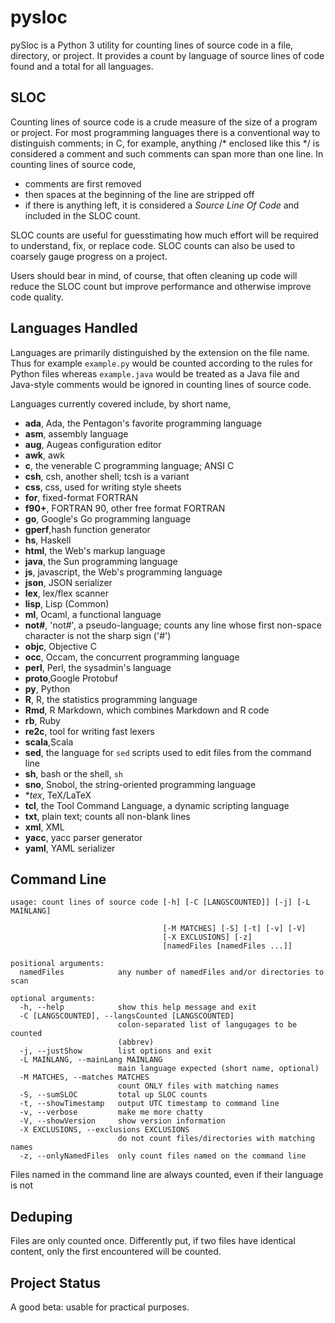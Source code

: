 <h1 class="libTop">pysloc</h1>

pySloc is a Python 3 utility for counting lines of source code in a file,
directory,
or project.  It provides a count by language of source lines of code found
and a total for all languages.

## SLOC

Counting lines of source code is a crude measure of the size of a program
or project.  For most programming languages there is a conventional way
to distinguish
comments; in C, for example, anything /* enclosed like this */ is considered
a comment and such comments can span more than one line.  In counting lines
of source code,

* comments are first removed
* then spaces at the beginning of the line are stripped off
* if there is anything left, it is considered a *Source Line Of Code*
and included in the SLOC count.

SLOC counts are useful for guesstimating how much effort will be required
to understand, fix, or replace code.  SLOC counts can also be used to coarsely
gauge progress on a project.

Users should bear in mind, of course, that often cleaning up code will
reduce the SLOC count but improve performance and otherwise improve code
quality.

## Languages Handled

Languages are primarily distinguished by the extension on the file name.
Thus for example `example.py` would be counted according to the rules for
Python files whereas `example.java` would be treated as a Java file and
Java-style comments would be ignored in counting lines of source code.

Languages currently covered include, by short name,

* **ada**,  Ada, the Pentagon's favorite programming language
* **asm**,	assembly language
* **aug**,	Augeas configuration editor
* **awk**,	awk
* **c**,	the venerable C programming language; ANSI C
* **csh**,	csh, another shell; tcsh is a variant
* **css**,	css, used for writing style sheets
* **for**,  fixed-format FORTRAN
* **f90+**, FORTRAN 90, other free format FORTRAN
* **go**,	Google's Go programming language
* **gperf**,hash function generator
* **hs**,	Haskell
* **html**,	the Web's markup language
* **java**,	the Sun programming language
* **js**,	javascript, the Web's programming language
* **json**,	JSON serializer
* **lex**,	lex/flex scanner
* **lisp**, Lisp (Common)
* **ml**,	Ocaml, a functional language
* **not#**,	'not#', a pseudo-language; counts any line whose first non-space character is not the sharp sign ('#')
* **objc**, Objective C
* **occ**,	Occam, the concurrent programming language
* **perl**,	Perl, the sysadmin's language
* **proto**,Google Protobuf
* **py**,	Python
* **R**,	R, the statistics programming language
* **Rmd**,  R Markdown, which combines Markdown and R code
* **rb**,	Ruby
* **re2c**,	tool for writing fast lexers
* **scala**,Scala
* **sed**,	the language for `sed` scripts used to edit files from the command line
* **sh**,	bash or the shell, `sh`
* **sno**,	Snobol, the string-oriented programming language
* **tex*,   TeX/LaTeX
* **tcl**,	the Tool Command Language, a dynamic scripting language
* **txt**,	plain text; counts all non-blank lines
* **xml**,	XML
* **yacc**,	yacc parser generator
* **yaml**,	YAML serializer

## Command Line

	usage: count lines of source code [-h] [-C [LANGSCOUNTED]] [-j] [-L MAINLANG]
	
                                      [-M MATCHES] [-S] [-t] [-v] [-V]
	                                  [-X EXCLUSIONS] [-z]
	                                  [namedFiles [namedFiles ...]]
	
	positional arguments:
	  namedFiles            any number of namedFiles and/or directories to scan
	
	optional arguments:
	  -h, --help            show this help message and exit
	  -C [LANGSCOUNTED], --langsCounted [LANGSCOUNTED]
	                        colon-separated list of langugages to be counted
	                        (abbrev)
	  -j, --justShow        list options and exit
	  -L MAINLANG, --mainLang MAINLANG
	                        main language expected (short name, optional)
	  -M MATCHES, --matches MATCHES
	                        count ONLY files with matching names
	  -S, --sumSLOC         total up SLOC counts
	  -t, --showTimestamp   output UTC timestamp to command line
	  -v, --verbose         make me more chatty
	  -V, --showVersion     show version information
	  -X EXCLUSIONS, --exclusions EXCLUSIONS
	                        do not count files/directories with matching names
	  -z, --onlyNamedFiles  only count files named on the command line

Files named in the command line are always counted, even if their language
is not

## Deduping

Files are only counted once.  Differently put, if two files have identical
content, only the first encountered will be counted.

## Project Status

A good beta: usable for practical purposes.

